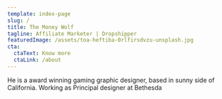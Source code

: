 ```yaml
---
template: index-page
slug: /
title: The Money Wolf
tagline: Affiliate Marketer | Dropshipper
featuredImage: /assets/toa-heftiba-0rlfirsdvzu-unsplash.jpg
cta:
  ctaText: Know more
  ctaLink: /about
---
```


He is a award winning gaming graphic designer, based in sunny side of California. Working as Principal designer at Bethesda

